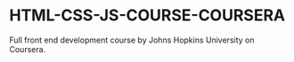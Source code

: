 # HTML-CSS-JS-COURSE-COURSERA
Full front end development course by Johns Hopkins University on Coursera.